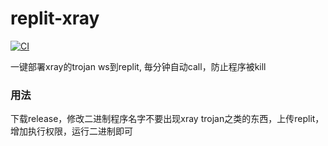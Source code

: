# replit-xray

[![CI](https://github.com/xhuz/replit-xray/actions/workflows/ci.yml/badge.svg)](https://github.com/xhuz/replit-xray/actions/workflows/ci.yml)

一键部署xray的trojan ws到replit, 毎分钟自动call，防止程序被kill

### 用法
下载release，修改二进制程序名字不要出现xray trojan之类的东西，上传replit，增加执行权限，运行二进制即可
